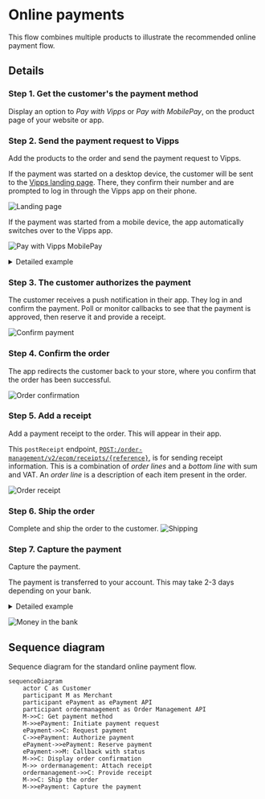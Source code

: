 <!-- START_METADATA
---
title: Vipps MobilePay online payments flow
sidebar_label: Online payments
sidebar_position: 10
description: Using Vipps MobilePay in an online setting
hide_table_of_contents: true
pagination_next: null
pagination_prev: null
---
END_METADATA -->

# Online payments

This flow combines multiple products to illustrate the recommended online payment flow.

## Details

### Step 1. Get the customer's the payment method

Display an option to *Pay with Vipps* or *Pay with MobilePay*, on the product page of your website or app.

### Step 2. Send the payment request to Vipps

Add the products to the order and send the payment request to Vipps.

If the payment was started on a desktop device, the customer will be sent to the
[Vipps landing page](https://developer.vippsmobilepay.com/docs/vipps-developers/common-topics/vipps-landing-page/).
There, they confirm their number and are prompted to log in through the Vipps app on their phone.

![Landing page](images/vipps-ecom-step2.svg)

If the payment was started from a mobile device, the app automatically switches over to the Vipps app.

![Pay with Vipps MobilePay](images/vipps-ecom-step1-2.png)


<details>
<summary>Detailed example</summary>
<div>
Here is an example HTTP POST:

[`POST:/epayment/v1/payments`](/api/epayment#tag/CreatePayments/operation/createPayment)

With body:

```json
{
  "amount": {
    "value": 49900,
    "currency": "NOK"
  },
  "paymentMethod": {
    "type": "WALLET"
  },
  "customer": {
    "phoneNumber": 4796574209
  },
  "reference": 2486791679658155992,
  "userFlow": "WEB_REDIRECT",
  "returnUrl": "http://example.com/redirect?reference=2486791679658155992",
  "paymentDescription": "Purchase of socks"
}
```


Set `userFlow` to `WEB_REDIRECT`, so the customer's browser will either do an automatic app-switch or open the landing page to confirm the mobile number.
</div>
</details>

### Step 3. The customer authorizes the payment

The customer receives a push notification in their app. They log in and confirm the payment.
Poll or monitor callbacks to see that the payment is approved, then reserve it and
provide a receipt.

![Confirm payment](images/vipps-ecom-confirm2.png)

### Step 4. Confirm the order

The app redirects the customer back to your store, where you confirm that the order has been successful.

![Order confirmation](images/vipps-ecom-step4-2.png)

### Step 5. Add a receipt

Add a payment receipt to the order. This will appear in their app.

This `postReceipt` endpoint,
[`POST:/order-management/v2/ecom/receipts/{reference}`](https://developer.vippsmobilepay.com/api/order-management/#operation/postReceiptV2),
is for sending receipt information.
This is a combination of *order lines* and a *bottom line* with sum and VAT.
An *order line* is a description of each item present in the order.

![Order receipt](images/order-receipt.png)

### Step 6. Ship the order

Complete and ship the order to the customer.
![Shipping](images/vipps-shipping.png)

### Step 7. Capture the payment

Capture the payment.

The payment is transferred to your account. This may take 2-3 days depending on your bank.

<details>
<summary>Detailed example</summary>
<div>
Here is an example HTTP POST:

[`POST:/epayment/v1/payments/{reference}/capture`](https://developer.vippsmobilepay.com/api/epayment/#tag/AdjustPayments/operation/capturePayment)

With body:

```json
{
  "modificationAmount": {
    "value": 49900,
    "currency": "NOK"
  }
}
```
</div>
</details>

![Money in the bank](./images/money_bag.png)

## Sequence diagram

Sequence diagram for the standard online payment flow.

``` mermaid
sequenceDiagram
    actor C as Customer
    participant M as Merchant
    participant ePayment as ePayment API
    participant ordermanagement as Order Management API
    M->>C: Get payment method
    M->>ePayment: Initiate payment request
    ePayment->>C: Request payment
    C->>ePayment: Authorize payment
    ePayment->>ePayment: Reserve payment
    ePayment->>M: Callback with status
    M->>C: Display order confirmation
    M->> ordermanagement: Attach receipt
    ordermanagement->>C: Provide receipt
    M->>C: Ship the order
    M->>ePayment: Capture the payment
```
